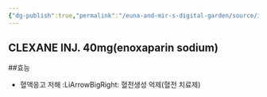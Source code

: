 ```yaml
---
{"dg-publish":true,"permalink":"/euna-and-mir-s-digital-garden/source/iepr-40-s-1/","tags":["study_note","source"]}
---
```


## CLEXANE INJ. 40mg(enoxaparin sodium)
##효능
- 혈액응고 저해 :LiArrowBigRight: 혈전생성 억제(혈전 치료제)